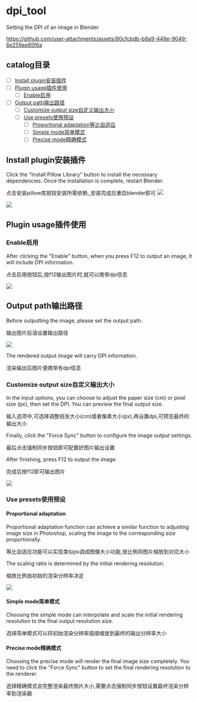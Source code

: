 # dpi_tool
 Setting the DPI of an image in Blender

https://github.com/user-attachments/assets/80cfcbdb-b8a9-448e-9049-6e259ae85f6a

## catalog目录

-   [ ] [Install plugin安装插件](#安装插件)
-   [ ] [Plugin usage插件使用](#插件使用)
    -   [ ] [Enable启用](#启用)
-   [ ] [Output path输出路径](#输出路径)
    -   [ ] [Customize output size自定义输出大小](#自定义输出大小)
    -   [ ] [Use presets使用预设](#使用预设)
        -   [ ] [Proportional adaptation等比自适应](#等比自适应)
        -   [ ] [Simple mode简单模式](#简单模式)
        -   [ ] [Precise mode精确模式](#精确模式)

## Install plugin安装插件
Click the "Install Pillow Library" button to install the necessary dependencies. Once the installation is complete, restart Blender.

点击安装pillow库按钮安装所需依赖,,安装完成后重启blender即可
![](image/img.png)

![](image/img_1.png)

## Plugin usage插件使用

### Enable启用

After clicking the "Enable" button, when you press F12 to output an image, it will include DPI information.

点击启用按钮后,按f12输出图片时,就可以携带dpi信息

![](image/img_2.png)

## Output path输出路径

Before outputting the image, please set the output path.

输出图片前请设置输出路径

![](image/img_3.png)

The rendered output image will carry DPI information.

渲染输出后图片便携带有dpi信息

### Customize output size自定义输出大小

In the input options, you can choose to adjust the paper size (cm) or pixel size (px), then set the DPI. You can preview the final output size.

输入选项中,可选择调整纸张大小(cm)或者像素大小(px),再设置dpi,可预览最终的输出大小

Finally, click the "Force Sync" button to configure the image output settings.

最后点击强制同步按钮即可配置好图片输出设置

After finishing, press F12 to output the image.

完成后按f12即可输出图片

![](<image/5.gif>)

### Use presets使用预设

#### Proportional adaptation

Proportional adaptation function can achieve a similar function to adjusting image size in Photoshop, scaling the image to the corresponding size proportionally.

等比自适应功能可以实现类似ps调成图像大小功能,按比例将图片缩放到对应大小

The scaling ratio is determined by the initial rendering resolution.

缩放比例由初始的渲染分辨率决定

![](image/6.gif)

#### Simple mode简单模式

Choosing the simple mode can interpolate and scale the initial rendering resolution to the final output resolution size.

选择简单模式可以将初始渲染分辨率插值缩放到最终的输出分辨率大小

#### Precise mode精确模式

Choosing the precise mode will render the final image size completely. You need to click the "Force Sync" button to set the final rendering resolution to the renderer.

选择精确模式会完整渲染最终图片大小,需要点击强制同步按钮设置最终渲染分辨率到渲染器
